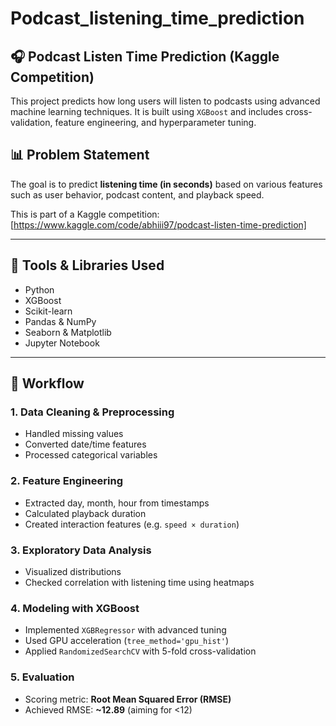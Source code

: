 # Podcast_listening_time_prediction
## 🎧 Podcast Listen Time Prediction (Kaggle Competition)

This project predicts how long users will listen to podcasts using advanced machine learning techniques. It is built using `XGBoost` and includes cross-validation, feature engineering, and hyperparameter tuning.

## 📊 Problem Statement
The goal is to predict **listening time (in seconds)** based on various features such as user behavior, podcast content, and playback speed.

This is part of a Kaggle competition: [https://www.kaggle.com/code/abhiii97/podcast-listen-time-prediction]

---

## 🔧 Tools & Libraries Used
- Python
- XGBoost
- Scikit-learn
- Pandas & NumPy
- Seaborn & Matplotlib
- Jupyter Notebook

---

## 🚀 Workflow

### 1. Data Cleaning & Preprocessing
- Handled missing values
- Converted date/time features
- Processed categorical variables

### 2. Feature Engineering
- Extracted day, month, hour from timestamps
- Calculated playback duration
- Created interaction features (e.g. `speed × duration`)

### 3. Exploratory Data Analysis
- Visualized distributions
- Checked correlation with listening time using heatmaps

### 4. Modeling with XGBoost
- Implemented `XGBRegressor` with advanced tuning
- Used GPU acceleration (`tree_method='gpu_hist'`)
- Applied `RandomizedSearchCV` with 5-fold cross-validation

### 5. Evaluation
- Scoring metric: **Root Mean Squared Error (RMSE)**
- Achieved RMSE: **~12.89** (aiming for <12)


